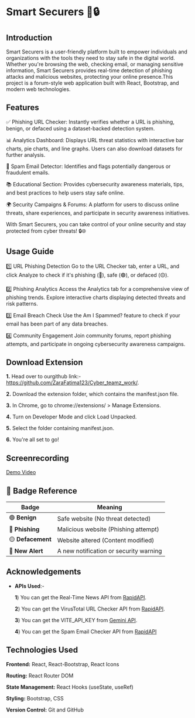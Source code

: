 # Smart Securers 🚀🔒

## Introduction

Smart Securers is a user-friendly platform built to empower individuals and organizations with the tools they need to stay safe in the digital world. Whether you're browsing the web, checking email, or managing sensitive information, Smart Securers provides real-time detection of phishing attacks and malicious websites, protecting your online presence.This project is a forum-style web application built with React, Bootstrap, and modern web technologies.





## Features

✅ Phishing URL Checker: Instantly verifies whether a URL is      phishing, benign, or defaced using a dataset-backed detection system.

📊 Analytics Dashboard: Displays URL threat statistics with interactive bar charts, pie charts, and line graphs. Users can also download datasets for further analysis.


📧 Spam Email Detector: Identifies and flags potentially dangerous or fraudulent emails.

📚 Educational Section: Provides cybersecurity awareness materials, tips, and best practices to help users stay safe online.

🌍 Security Campaigns & Forums: A platform for users to discuss online threats, share experiences, and participate in security awareness initiatives.

With Smart Securers, you can take control of your online security and stay protected from cyber threats! 🔒🌐


## Usage Guide 


1️⃣ URL Phishing Detection
Go to the URL Checker tab, enter a URL, and click Analyze to check if it's phishing (🔴), safe (🟢), or defaced (🟡).

2️⃣ Phishing Analytics
Access the Analytics tab for a comprehensive view of phishing trends. Explore interactive charts displaying detected threats and risk patterns.

3️⃣ Email Breach Check
Use the Am I Spammed? feature to check if your email has been part of any data breaches.

4️⃣ Community Engagement
Join community forums, report phishing attempts, and participate in ongoing cybersecurity awareness campaigns.

## Download Extension

**1.** Head over to ourgithub link:- https://github.com/ZaraFatima123/Cyber_teamz_work/.

**2.** Download the extension folder, which contains the manifest.json file.

**3.** In Chrome, go to chrome://extensions/ > Manage Extensions.

**4.** Turn on Developer Mode and click Load Unpacked.

**5.** Select the folder containing manifest.json.

**6.** You're all set to go!



## Screenrecording

[Demo Video](https://github.com/ZaraFatima123/Cyber_teamz_work/blob/main/latesttt_video.mp4)

## 🔖 Badge Reference  

| Badge | Meaning                             |
|-------|-------------------------------------|
| 🟢 **Benign**     | Safe website (No threat detected)   |
| 🔴 **Phishing**   | Malicious website (Phishing attempt) |
| 🟡 **Defacement**  | Website altered (Content modified)   |
| 🔔 **New Alert**   | A new notification or security warning |


## Acknowledgements

- **APIs Used**:-

   **1**) You can get the Real-Time News API from [RapidAPI](https://rapidapi.com/letscrape-6bRBa3QguO5/api/real-time-news-data).

   **2**) You can get the VirusTotal URL Checker API from [RapidAPI](https://rapidapi.com/dimas/api/VirusTotal).

   **3**) You can get the VITE_API_KEY from [Gemini API](https://ai.google.dev/gemini-api).

   **4**) You can get the Spam Email Checker API from [RapidAPI](https://rapidapi.com/consultwithshiv-consultwithshiv-default/api/spam-email-checker)

## Technologies Used

**Frontend:** React, React-Bootstrap, React Icons

**Routing:** React Router DOM

**State Management:** React Hooks (useState, useRef)

**Styling:** Bootstrap, CSS

**Version Control:** Git and GitHub





